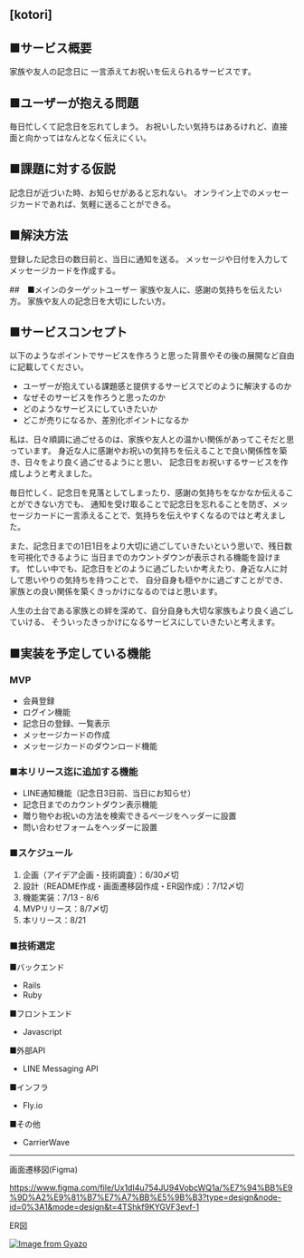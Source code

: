 ## [kotori]


## ■サービス概要
家族や友人の記念日に
一言添えてお祝いを伝えられるサービスです。


## ■ユーザーが抱える問題
毎日忙しくて記念日を忘れてしまう。
お祝いしたい気持ちはあるけれど、直接面と向かってはなんとなく伝えにくい。


## ■課題に対する仮説
記念日が近づいた時、お知らせがあると忘れない。
オンライン上でのメッセージカードであれば、気軽に送ることができる。


## ■解決方法
登録した記念日の数日前と、当日に通知を送る。
メッセージや日付を入力してメッセージカードを作成する。


##　■メインのターゲットユーザー
家族や友人に、感謝の気持ちを伝えたい方。
家族や友人の記念日を大切にしたい方。


## ■サービスコンセプト
以下のようなポイントでサービスを作ろうと思った背景やその後の展開など自由に記載してください。
* ユーザーが抱えている課題感と提供するサービスでどのように解決するのか
* なぜそのサービスを作ろうと思ったのか
* どのようなサービスにしていきたいか
* どこが売りになるか、差別化ポイントになるか

私は、日々順調に過ごせるのは、家族や友人との温かい関係があってこそだと思っています。
身近な人に感謝やお祝いの気持ちを伝えることで良い関係性を築き、日々をより良く過ごせるようにと思い、
記念日をお祝いするサービスを作成しようと考えました。

毎日忙しく、記念日を見落としてしまったり、感謝の気持ちをなかなか伝えることができない方でも、
通知を受け取ることで記念日を忘れることを防ぎ、メッセージカードに一言添えることで、気持ちを伝えやすくなるのではと考えました。

また、記念日までの1日1日をより大切に過ごしていきたいという思いで、残日数を可視化できるように
当日までのカウントダウンが表示される機能を設けます。
忙しい中でも、記念日をどのように過ごしたいか考えたり、身近な人に対して思いやりの気持ちを持つことで、
自分自身も穏やかに過ごすことができ、家族との良い関係を築くきっかけになるのではと思います。

人生の土台である家族との絆を深めて、自分自身も大切な家族もより良く過ごしていける、
そういったきっかけになるサービスにしていきたいと考えます。


## ■実装を予定している機能
### MVP
- 会員登録
- ログイン機能
- 記念日の登録、一覧表示
- メッセージカードの作成
- メッセージカードのダウンロード機能

### ■本リリース迄に追加する機能
- LINE通知機能（記念日3日前、当日にお知らせ）
- 記念日までのカウントダウン表示機能
- 贈り物やお祝いの方法を検索できるページをヘッダーに設置
- 問い合わせフォームをヘッダーに設置


### ■スケジュール
1. 企画（アイデア企画・技術調査）：6/30〆切
2. 設計（README作成・画面遷移図作成・ER図作成）：7/12〆切
3. 機能実装：7/13 - 8/6
4. MVPリリース：8/7〆切
5. 本リリース：8/21


### ■技術選定
■バックエンド
- Rails
- Ruby

■フロントエンド
- Javascript

■外部API
- LINE Messaging API

■インフラ
- Fly.io

■その他
- CarrierWave


---

画面遷移図(Figma)

https://www.figma.com/file/Ux1dI4u754JU94VobcWQ1a/%E7%94%BB%E9%9D%A2%E9%81%B7%E7%A7%BB%E5%9B%B3?type=design&node-id=0%3A1&mode=design&t=4TShkf9KYGVF3evf-1

ER図

[![Image from Gyazo](https://i.gyazo.com/572a2ff9970225b8367dc5b48224564a.png)](https://gyazo.com/572a2ff9970225b8367dc5b48224564a)
